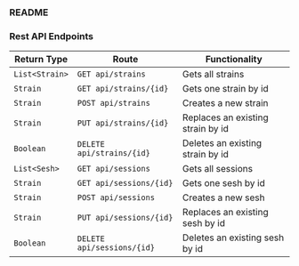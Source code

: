 ### README

### Rest API Endpoints

| Return Type | Route                 | Functionality                  |
|-------------|-----------------------|--------------------------------|
| `List<Strain>`  |`GET api/strains`        | Gets all strains                 |
| `Strain`        |`GET api/strains/{id}`   | Gets one strain by id            |
| `Strain`        |`POST api/strains`       | Creates a new strain             |
| `Strain`        |`PUT api/strains/{id}`   | Replaces an existing strain by id|
| `Boolean`     |`DELETE api/strains/{id}`| Deletes an existing strain by id |
| `List<Sesh>`  |`GET api/sessions`        | Gets all sessions                 |
| `Strain`        |`GET api/sessions/{id}`   | Gets one sesh by id            |
| `Strain`        |`POST api/sessions`       | Creates a new sesh             |
| `Strain`        |`PUT api/sessions/{id}`   | Replaces an existing sesh by id|
| `Boolean`     |`DELETE api/sessions/{id}`| Deletes an existing sesh by id |
